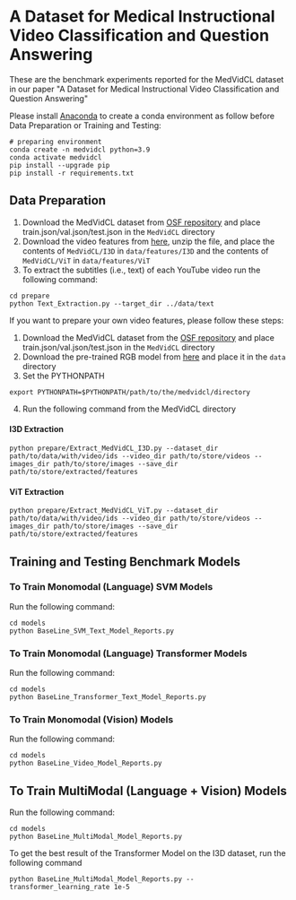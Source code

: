 # A Dataset for Medical Instructional Video Classification and Question Answering

These are the benchmark experiments reported for the MedVidCL dataset in our paper "A Dataset for Medical Instructional Video Classification and Question Answering" 

Please install [Anaconda](https://www.anaconda.com/distribution/) to create a conda environment as follow before Data Preparation or Training and Testing:
```shell script
# preparing environment
conda create -n medvidcl python=3.9
conda activate medvidcl
pip install --upgrade pip
pip install -r requirements.txt
```

## Data Preparation
1) Download the MedVidCL dataset from [OSF repository](https://doi.org/10.17605/OSF.IO/PC594) and place train.json/val.json/test.json in the `MedVidCL` directory
2) Download the video features from [here](https://bionlp.nlm.nih.gov/VideoFeatures.zip), unzip the file, and place the contents of `MedVidCL/I3D` in `data/features/I3D` and the contents of `MedVidCL/ViT` in `data/features/ViT`
3) To extract the subtitles (i.e., text) of each YouTube video run the following command:

```
cd prepare
python Text_Extraction.py --target_dir ../data/text
```

If you want to prepare your own video features, please follow these steps:
1) Download the MedVidCL dataset from the [OSF repository](https://doi.org/10.17605/OSF.IO/PC594) and place train.json/val.json/test.json in the `MedVidCL` directory
2) Download the pre-trained RGB model from [here](https://github.com/piergiaj/pytorch-i3d/blob/master/models/rgb_imagenet.pt) and place it in the `data` directory
3) Set the PYTHONPATH
```shell script
export PYTHONPATH=$PYTHONPATH/path/to/the/medvidcl/directory
```
4) Run the following command from the MedVidCL directory
#### I3D Extraction
```
python prepare/Extract_MedVidCL_I3D.py --dataset_dir path/to/data/with/video/ids --video_dir path/to/store/videos --images_dir path/to/store/images --save_dir path/to/store/extracted/features
```
#### ViT Extraction
```
python prepare/Extract_MedVidCL_ViT.py --dataset_dir path/to/data/with/video/ids --video_dir path/to/store/videos --images_dir path/to/store/images --save_dir path/to/store/extracted/features
```

## Training and Testing Benchmark Models


### To Train Monomodal (Language) SVM Models
Run the following command:

```
cd models
python BaseLine_SVM_Text_Model_Reports.py
```

### To Train Monomodal (Language) Transformer Models
Run the following command:

```
cd models
python BaseLine_Transformer_Text_Model_Reports.py
```

### To Train Monomodal (Vision) Models
Run the following command:

```
cd models
python BaseLine_Video_Model_Reports.py
```

## To Train MultiModal (Language + Vision) Models
Run the following command:

```
cd models
python BaseLine_MultiModal_Model_Reports.py
```
To get the best result of the Transformer Model on the I3D dataset, run the following command
```
python BaseLine_MultiModal_Model_Reports.py --transformer_learning_rate 1e-5
```

